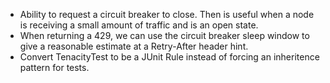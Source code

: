 * Ability to request a circuit breaker to close. Then is useful when a node is receiving a small amount of traffic and is an open state.
* When returning a 429, we can use the circuit breaker sleep window to give a reasonable estimate at a Retry-After header hint.
* Convert TenacityTest to be a JUnit Rule instead of forcing an inheritence pattern for tests.
